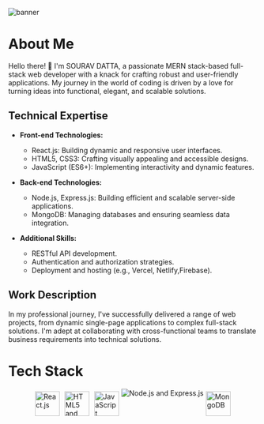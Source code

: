 ![banner](https://github.com/SDATTA1986/SDATTA1986/assets/138384731/1e5aeb4c-95e4-4677-9747-5c045454e03e)

# About Me

Hello there! 👋 I'm SOURAV DATTA, a passionate MERN stack-based full-stack web developer with a knack for crafting robust and user-friendly applications. My journey in the world of coding is driven by a love for turning ideas into functional, elegant, and scalable solutions.


## Technical Expertise

- **Front-end Technologies:**
  - React.js: Building dynamic and responsive user interfaces.
  - HTML5, CSS3: Crafting visually appealing and accessible designs.
  - JavaScript (ES6+): Implementing interactivity and dynamic features.

- **Back-end Technologies:**
  - Node.js, Express.js: Building efficient and scalable server-side applications.
  - MongoDB: Managing databases and ensuring seamless data integration.
  
- **Additional Skills:**
  - RESTful API development.
  - Authentication and authorization strategies.
  - Deployment and hosting (e.g., Vercel, Netlify,Firebase).

## Work Description

In my professional journey, I've successfully delivered a range of web projects, from dynamic single-page applications to complex full-stack solutions. I'm adept at collaborating with cross-functional teams to translate business requirements into technical solutions.

# Tech Stack
<div style="display: flex; flex-wrap: wrap; justify-content: center;">
   <img src="https://upload.wikimedia.org/wikipedia/commons/a/a7/React-icon.svg" alt="React.js" style="width: 50px; height: 50px; margin: 5px;">
    <img src="https://upload.wikimedia.org/wikipedia/commons/6/61/HTML5_logo_and_wordmark.svg" alt="HTML5 and CSS3" style="width: 50px; height: 50px; margin: 5px;">
    <img src="https://upload.wikimedia.org/wikipedia/commons/9/99/Unofficial_JavaScript_logo_2.svg" alt="JavaScript" style="width: 50px; height: 50px; margin: 5px;">
  <img src="https://upload.wikimedia.org/wikipedia/commons/d/d9/Node.js_logo.svg" alt="Node.js and Express.js" style="width:300px height:200px" margin: 5px;">
    <img src="https://upload.wikimedia.org/wikipedia/commons/9/93/MongoDB_Logo.svg" alt="MongoDB" style="width: 50px; height: 50px; margin: 5px;">
 
</div>

